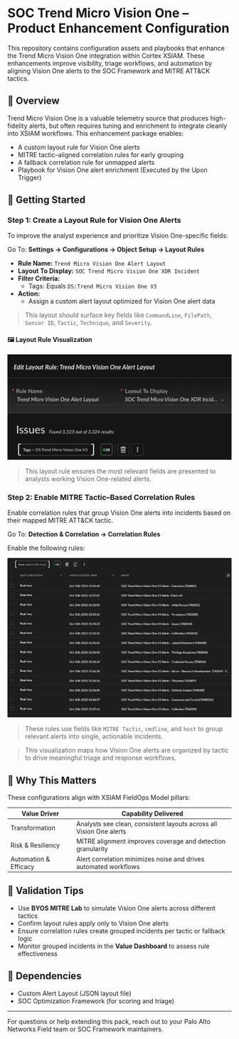 # SOC Trend Micro Vision One – Product Enhancement Configuration

This repository contains configuration assets and playbooks that enhance the Trend Micro Vision One integration within Cortex XSIAM. These enhancements improve visibility, triage workflows, and automation by aligning Vision One alerts to the SOC Framework and MITRE ATT&CK tactics.

## 📌 Overview

Trend Micro Vision One is a valuable telemetry source that produces high-fidelity alerts, but often requires tuning and enrichment to integrate cleanly into XSIAM workflows. This enhancement package enables:

- A custom layout rule for Vision One alerts
- MITRE tactic–aligned correlation rules for early grouping
- A fallback correlation rule for unmapped alerts
- Playbook for Vision One alert enrichment (Executed by the Upon Trigger)

## 🚀 Getting Started

### Step 1: Create a Layout Rule for Vision One Alerts

To improve the analyst experience and prioritize Vision One-specific fields:

Go To: **Settings → Configurations → Object Setup → Layout Rules**

- **Rule Name:** `Trend Micro Vision One Alert Layout`
- **Layout To Display:** `SOC Trend Micro Vision One XDR Incident`
- **Filter Criteria:**
    - Tags: Equals `DS:Trend Micro Vision One V3`
- **Action:**
    - Assign a custom alert layout optimized for Vision One alert data

> This layout should surface key fields like `CommandLine`, `FilePath`, `Sensor ID`, `Tactic`, `Technique`, and `Severity`.

#### 🖼️ Layout Rule Visualization

![Vision One Layout Rules](images/TrendVisionOneLayout.png)

> This layout rule ensures the most relevant fields are presented to analysts working Vision One-related alerts.

### Step 2: Enable MITRE Tactic–Based Correlation Rules

Enable correlation rules that group Vision One alerts into incidents based on their mapped MITRE ATT&CK tactic.

Go To: **Detection & Correlation → Correlation Rules**

Enable the following rules:

![Vision One Layout Rules](images/TrendVisionCorrelations.png)

> These rules use fields like `MITRE Tactic`, `cmdline`, and `host` to group relevant alerts into single, actionable incidents.

> This visualization maps how Vision One alerts are organized by tactic to drive meaningful triage and response workflows.

## 🧠 Why This Matters

These configurations align with XSIAM FieldOps Model pillars:

| Value Driver          | Capability Delivered                                              |
|----------------------|-------------------------------------------------------------------|
| Transformation        | Analysts see clean, consistent layouts across all Vision One alerts   |
| Risk & Resiliency     | MITRE alignment improves coverage and detection granularity       |
| Automation & Efficacy | Alert correlation minimizes noise and drives automated workflows  |

## 🧪 Validation Tips

- Use **BYOS MITRE Lab** to simulate Vision One alerts across different tactics
- Confirm layout rules apply only to Vision One alerts
- Ensure correlation rules create grouped incidents per tactic or fallback logic
- Monitor grouped incidents in the **Value Dashboard** to assess rule effectiveness

## 🧩 Dependencies

- Custom Alert Layout (JSON layout file)
- SOC Optimization Framework (for scoring and triage)

---

For questions or help extending this pack, reach out to your Palo Alto Networks Field team or SOC Framework maintainers.